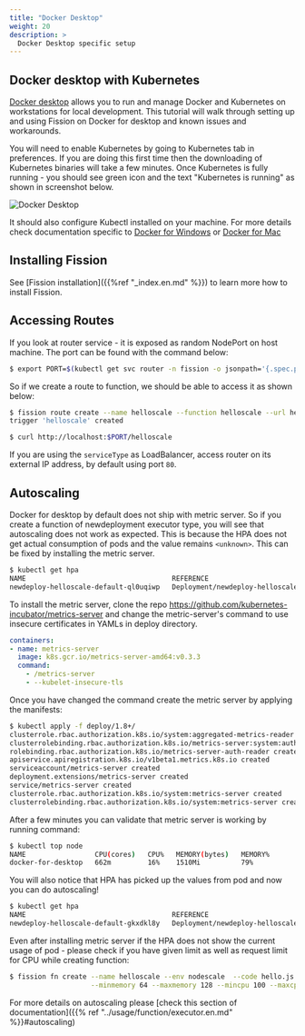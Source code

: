 ```yaml
---
title: "Docker Desktop"
weight: 20
description: >
  Docker Desktop specific setup 
---
```


## Docker desktop with Kubernetes

[Docker desktop](https://www.docker.com/products/docker-desktop) allows you to run and manage Docker and Kubernetes on workstations for local development.
This tutorial will walk through setting up and using Fission on Docker for desktop and known issues and workarounds.

You will need to enable Kubernetes by going to Kubernetes tab in preferences.
If you are doing this first time then the downloading of Kubernetes binaries will take a few minutes.
Once Kubernetes is fully running - you should see green icon and the text "Kubernetes is running" as shown in screenshot below.

![Docker Desktop](../assets/docker-desktop.png)

It should also configure Kubectl installed on your machine. For more details check documentation 
specific to [Docker for Windows](https://docs.docker.com/docker-for-windows/) or [Docker for Mac](https://docs.docker.com/docker-for-mac/)

## Installing Fission

See [Fission installation]({{%ref "_index.en.md" %}}) to learn more how to install Fission.

## Accessing Routes

If you look at router service - it is exposed as random NodePort on host machine.
The port can be found with the command below:

```bash
$ export PORT=$(kubectl get svc router -n fission -o jsonpath='{.spec.ports[0].nodePort}')
```

So if we create a route to function, we should be able to access it as shown below:

```bash
$ fission route create --name helloscale --function helloscale --url helloscale
trigger 'helloscale' created

$ curl http://localhost:$PORT/helloscale
```

If you are using the `serviceType` as LoadBalancer, access router on its external IP address, by default using port `80`.

## Autoscaling

Docker for desktop by default does not ship with metric server.
So if you create a function of newdeployment executor type, you will see that autoscaling does not work as expected.
This is because the HPA does not get actual consumption of pods and the value remains `<unknown>`.
This can be fixed by installing the metric server.

```bash
$ kubectl get hpa
NAME                                    REFERENCE                                          TARGETS         MINPODS   MAXPODS   REPLICAS   AGE
newdeploy-helloscale-default-ql0uqiwp   Deployment/newdeploy-helloscale-default-ql0uqiwp   <unknown>/50%   1         6         1          20h
```

To install the metric server, clone the repo <https://github.com/kubernetes-incubator/metrics-server> and change the metric-server's command to use insecure certificates in YAMLs in deploy directory.

``` yaml
containers:
- name: metrics-server
  image: k8s.gcr.io/metrics-server-amd64:v0.3.3
  command:
    - /metrics-server
    - --kubelet-insecure-tls
```

Once you have changed the command create the metric server by applying the manifests:

```bash
$ kubectl apply -f deploy/1.8+/
clusterrole.rbac.authorization.k8s.io/system:aggregated-metrics-reader created
clusterrolebinding.rbac.authorization.k8s.io/metrics-server:system:auth-delegator created
rolebinding.rbac.authorization.k8s.io/metrics-server-auth-reader created
apiservice.apiregistration.k8s.io/v1beta1.metrics.k8s.io created
serviceaccount/metrics-server created
deployment.extensions/metrics-server created
service/metrics-server created
clusterrole.rbac.authorization.k8s.io/system:metrics-server created
clusterrolebinding.rbac.authorization.k8s.io/system:metrics-server created
```

After a few minutes you can validate that metric server is working by running command:

```bash
$ kubectl top node
NAME                 CPU(cores)   CPU%   MEMORY(bytes)   MEMORY%
docker-for-desktop   662m         16%    1510Mi          79%
```

You will also notice that HPA has picked up the values from pod and now you can do autoscaling!

```bash
$ kubectl get hpa
NAME                                    REFERENCE                                          TARGETS         MINPODS   MAXPODS   REPLICAS   AGE
newdeploy-helloscale-default-gkxdkl8y   Deployment/newdeploy-helloscale-default-gkxdkl8y   20%/50%   1         6         1          48s
```

Even after installing metric server if the HPA does not show the current usage of pod - please check if you have given limit as well as request limit for CPU while creating function:

```bash
$ fission fn create --name helloscale --env nodescale  --code hello.js --executortype newdeploy \
                    --minmemory 64 --maxmemory 128 --mincpu 100 --maxcpu 500 --minscale 1 --maxscale 6  --targetcpu 50
```

For more details on autoscaling please [check this section of documentation]({{% ref "../usage/function/executor.en.md" %}}#autoscaling)

